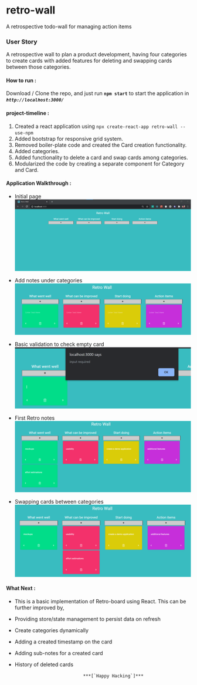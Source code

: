 # retro-wall
A retrospective todo-wall for managing action items

### User Story
A retrospective wall to plan a product development, having four categories to create cards with added features for deleting and swapping cards between those categories.

#### How to run :
Download / Clone the repo, and just run <b>`npm start`</b> to start the application in <b><i>`http://localhost:3000/`</i></b> 

#### project-timeline :
1. Created a react application using `npx create-react-app retro-wall --use-npm`
2. Added bootstrap for responsive grid system.
3. Removed boiler-plate code and created the Card creation functionality.
4. Added categories.
5. Added functionality to delete a card and swap cards among categories.
6. Modularized the code by creating a separate component for Category and Card.

#### Application Walkthrough :

* Initial page
![alt text](https://github.com/dashinglokie/retro-wall/blob/master/res/initial-page.png?raw=true)

* Add notes under categories
![alt text](https://github.com/dashinglokie/retro-wall/blob/master/res/add-notes.png?raw=true)

* Basic validation to check empty card
![alt text](https://github.com/dashinglokie/retro-wall/blob/master/res/basic-validation.png?raw=true)

* First Retro notes
![alt text](https://github.com/dashinglokie/retro-wall/blob/master/res/retro-in-action.png?raw=true)

* Swapping cards between categories
![alt text](https://github.com/dashinglokie/retro-wall/blob/master/res/swap-cards.png?raw=true)

#### What Next :
- This is a basic implementation of Retro-board using React. This can be further improved by,
* Providing store/state management to persist data on refresh
* Create categories dynamically
* Adding a created timestamp on the card
* Adding sub-notes for a created card
* History of deleted cards

                                ***[`Happy Hacking`]***
